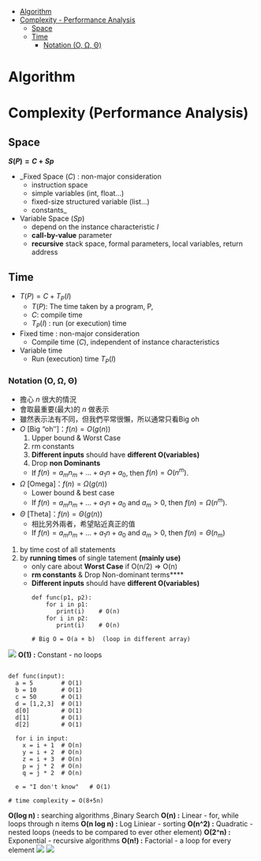 - [Algorithm](#algorithm)
- [Complexity - Performance Analysis](#complexity---performance-analysis)
	- [Space](#space)
	- [Time](#time)
		- [Notation (O, Ω, Θ)](#notation-o-ω-θ)

# Algorithm 
# **Complexity** (Performance Analysis)
## **Space**
**$S(P) = C + Sp$**
- _Fixed Space $(C)$ : non-major consideration
	- instruction space
	- simple variables (int, float...)
	- fixed-size structured variable (list...)
	- constants_
- Variable Space $(Sp)$
	- depend on the instance characteristic $I$
	- **call-by-value** parameter
	- **recursive** stack space, formal parameters, local variables, return address

## **Time**
- $T(P) = C+T_P(I)$
	- $T(P)$: The time taken by a program, P, 
	- $C$: compile time 
	- $T_P(I)$ : run (or execution) time
- Fixed time : non-major consideration
	- Compile time $(C)$, independent of instance characteristics
- Variable time 
	- Run (execution) time $T_P(I)$

### Notation (O, Ω, Θ)
- 擔心 $n$ 很大的情況
- 會取最重要(最大)的 $n$ 做表示
- 雖然表示法有不同，但我們平常很懶，所以通常只看Big oh
- $O$ [Big “oh’’]：$f(n) = O(g(n))$
	1. Upper bound & Worst Case
	2. rm constants
	3. **Different inputs** should have **different O(variables)**
	4. Drop **non Dominants**
	- If $f(n) = a_mn_m+…+a_1n+a_0$, then $f(n) = O(n^m)$.
- $Ω$ [Omega]：$f(n) = \Omega(g(n))$
	- Lower bound & best case
	- If $f(n) =  a_mn_m+…+a_1n+a_0$ and $a_m > 0$, then $f(n) = \Omega(n^m)$.
- $Θ$ [Theta]：$f(n) = \Theta(g(n))$
	- 相比另外兩者，希望貼近真正的值
	- If $f(n) = a_mn_m+…+a_1n+a_0$ and $a_m > 0$, then $f(n) = \Theta(n_m)$



1. by time cost of all statements
2. by **running times** of single tatement **(mainly use)**
   - only care about **Worst Case**   if O(n/2) => O(n)
   - **rm constants** & Drop Non-dominant terms****
   - **Different inputs** should have **different O(variables)**
     ```
	 def func(p1, p2):
	     for i in p1: 
		    print(i)    # O(n)
		 for i in p2:
		    print(i)    # O(n)   
			
	 # Big O = O(a + b)  (loop in different array)
	 ```
 
![](https://i.imgur.com/LiMB3L4.png)
**O(1) :** Constant - no loops
```

def func(input):
  a = 5        # O(1)
  b = 10       # O(1)
  c = 50       # O(1)
  d = [1,2,3]  # O(1)
  d[0]         # O(1)
  d[1]         # O(1)
  d[2]         # O(1)
  
  for i in input:  
    x = i + 1  # O(n)
    y = i + 2  # O(n)
    z = i + 3  # O(n)
	p = j * 2  # O(n)
	q = j * 2  # O(n)
	
  e = "I don't know"   # O(1)

# time complexity = O(8+5n)
```
**O(log n) :**  searching algorithms ,Binary Search
**O(n) :** Linear - for, while loops through n items
**O(n log n) :** Log Liniear - sorting
**O(n^2) :** Quadratic - nested loops (needs to be compared to ever other element)
**O(2^n) :** Exponential - recursive algorithms
**O(n!) :** Factorial - a loop for every element
![](https://i.imgur.com/bp9yiho.png)
![](https://i.imgur.com/yqneLba.png)


